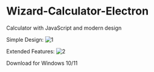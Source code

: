# Wizard-Calculator-Electron

Calculator with JavaScript and modern design

Simple Design:
![1](https://user-images.githubusercontent.com/109457379/211411045-6dff4537-33ce-4c25-9150-ff367f32786e.png)

Extended Features:
![2](https://user-images.githubusercontent.com/109457379/211411064-26a705c3-1bee-4fe7-9060-105ad8ffa4b1.png)

Download for Windows 10/11
